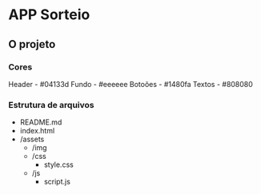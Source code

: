 # APP Sorteio 

## O projeto

### Cores

Header  - #04133d
Fundo   - #eeeeee
Botoões - #1480fa
Textos  - #808080
### Estrutura de arquivos

- README.md
- index.html
- /assets
  - /img
  - /css
    - style.css
  - /js
    - script.js


